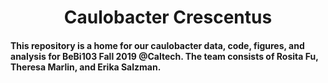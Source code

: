 # <center>Caulobacter Crescentus</center>
#### This repository is a home for our caulobacter data, code, figures, and analysis for BeBi103 Fall 2019 @Caltech. The team consists of Rosita Fu, Theresa Marlin, and Erika Salzman.
